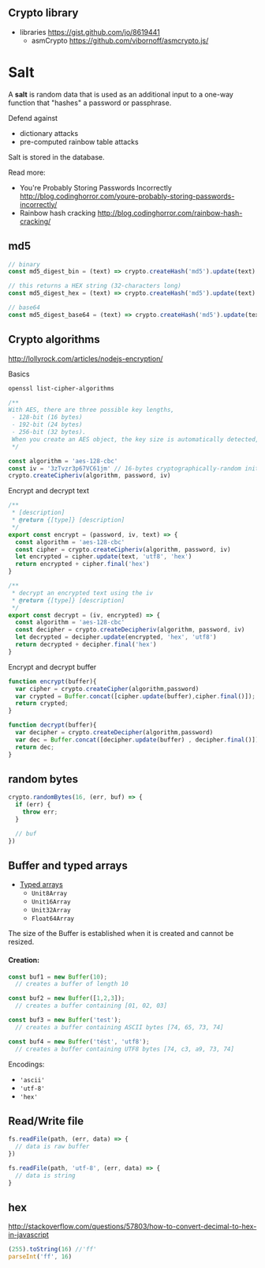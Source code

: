 ## Crypto library
- libraries https://gist.github.com/jo/8619441
  - asmCrypto https://github.com/vibornoff/asmcrypto.js/

# Salt
A **salt** is random data that is used as an additional input to a one-way function that "hashes" a password or passphrase.

Defend against
- dictionary attacks
- pre-computed rainbow table attacks

Salt is stored in the database.

Read more:
- You're Probably Storing Passwords Incorrectly http://blog.codinghorror.com/youre-probably-storing-passwords-incorrectly/
- Rainbow hash cracking http://blog.codinghorror.com/rainbow-hash-cracking/

## md5
```js
// binary
const md5_digest_bin = (text) => crypto.createHash('md5').update(text).digest('binary')

// this returns a HEX string (32-characters long)
const md5_digest_hex = (text) => crypto.createHash('md5').update(text).digest('hex')

// base64
const md5_digest_base64 = (text) => crypto.createHash('md5').update(text).digest('base64')
```


## Crypto algorithms
http://lollyrock.com/articles/nodejs-encryption/

Basics

```sh
openssl list-cipher-algorithms
```

```js
/**
With AES, there are three possible key lengths,
 - 128-bit (16 bytes)
 - 192-bit (24 bytes)
 - 256-bit (32 bytes).
 When you create an AES object, the key size is automatically detected, so it is important to pass in a key of the correct length.
 */

const algorithm = 'aes-128-cbc'
const iv = '3zTvzr3p67VC61jm' // 16-bytes cryptographically-random initialization vector
crypto.createCipheriv(algorithm, password, iv)
```

Encrypt and decrypt text
```js
/**
 * [description]
 * @return {[type]} [description]
 */
export const encrypt = (password, iv, text) => {
  const algorithm = 'aes-128-cbc'
  const cipher = crypto.createCipheriv(algorithm, password, iv)
  let encrypted = cipher.update(text, 'utf8', 'hex')
  return encrypted + cipher.final('hex')
}

/**
 * decrypt an encrypted text using the iv
 * @return {[type]} [description]
 */
export const decrypt = (iv, encrypted) => {
  const algorithm = 'aes-128-cbc'
  const decipher = crypto.createDecipheriv(algorithm, password, iv)
  let decrypted = decipher.update(encrypted, 'hex', 'utf8')
  return decrypted + decipher.final('hex')
}

```

Encrypt and decrypt buffer
```js
function encrypt(buffer){
  var cipher = crypto.createCipher(algorithm,password)
  var crypted = Buffer.concat([cipher.update(buffer),cipher.final()]);
  return crypted;
}

function decrypt(buffer){
  var decipher = crypto.createDecipher(algorithm,password)
  var dec = Buffer.concat([decipher.update(buffer) , decipher.final()]);
  return dec;
}
```

## random bytes
```js
crypto.randomBytes(16, (err, buf) => {
  if (err) {
    throw err;
  }

  // buf  
})
```

## Buffer and typed arrays

- [Typed arrays](https://developer.mozilla.org/en-US/docs/Web/JavaScript/Typed_arrayss)
  - `Unit8Array`
  - `Unit16Array`
  - `Unit32Array`
  - `Float64Array`


The size of the Buffer is established when it is created and cannot be resized.

#### Creation:
```js
const buf1 = new Buffer(10);
  // creates a buffer of length 10

const buf2 = new Buffer([1,2,3]);
  // creates a buffer containing [01, 02, 03]

const buf3 = new Buffer('test');
  // creates a buffer containing ASCII bytes [74, 65, 73, 74]

const buf4 = new Buffer('tést', 'utf8');
  // creates a buffer containing UTF8 bytes [74, c3, a9, 73, 74]
```

Encodings:
- `'ascii'`
- `'utf-8'`
- `'hex'`

## Read/Write file
```js
fs.readFile(path, (err, data) => {
  // data is raw buffer
})

fs.readFile(path, 'utf-8', (err, data) => {
  // data is string
}
```

## hex
http://stackoverflow.com/questions/57803/how-to-convert-decimal-to-hex-in-javascript
```js
(255).toString(16) //'ff'
parseInt('ff', 16)
```
